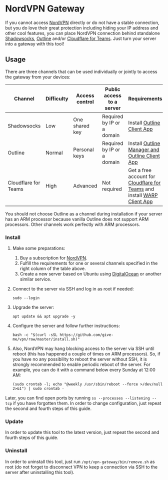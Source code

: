 # NordVPN Gateway

If you cannot access [NordVPN](https://nordvpn.com/) directly or do not have a stable connection, but you do love their
great protection including hiding your IP address and other cool features, you can place NordVPN connection behind
standalone [Shadowsocks](https://shadowsocks.org/), [Outline](https://getoutline.org/)
and/or [Cloudflare for Teams](https://www.cloudflare.com/teams/). Just turn your server into a gateway with this tool!

## Usage

There are three channels that can be used individually or jointly to access the gateway from your devices:

| Channel              | Difficulty | Access control | Public access to a server  | Requirements                                                                                                                     |
|----------------------|------------|----------------|----------------------------|----------------------------------------------------------------------------------------------------------------------------------|
| Shadowsocks          | Low        | One shared key | Required by IP or a domain | Install [Outline Client App](https://getoutline.org/get-started/)                                                                |
| Outline              | Normal     | Personal keys  | Required by IP or a domain | Install [Outline Manager and Outline Client App](https://getoutline.org/get-started/)                                            |
| Cloudflare for Teams | High       | Advanced       | Not required               | Get a free account for [Cloudflare for Teams](https://www.cloudflare.com/teams/) and install [WARP Client App](https://1.1.1.1/) |

You should not choose Outline as a channel during installation if your server has an ARM processor because vanilla
Outline does not support ARM processors. Other channels work perfectly with ARM processors.

### Install

1. Make some preparations:
    1. Buy a subscription for [NordVPN](https://nordvpn.com/).
    2. Fulfill the requirements for one or several channels specified in the right column of the table above.
    3. Create a new server based on Ubuntu using [DigitalOcean](https://digitalocean.com/) or another similar service.

2. Connect to the server via SSH and log in as root if needed:

   ```sudo --login```

3. Upgrade the server:

   ```apt update && apt upgrade -y```

4. Configure the server and follow further instructions:

   ```bash -c "$(curl -sSL https://github.com/give-me/vpn/raw/master/install.sh)"```

5. Also, NordVPN may hang blocking access to the server via SSH until reboot (this has happened a couple of times on
   ARM processors). So, if you have no any possibility to reboot the server without SSH, it is strongly recommended to
   enable periodic reboot of the server. For example, you can do it with a command below every Sunday at 12:00 AM:

   ```(sudo crontab -l; echo "@weekly /usr/sbin/reboot --force >/dev/null 2>&1") | sudo crontab -```

Later, you can find open ports by running ```ss --processes --listening --tcp``` if you have forgotten them. In order to
change configuration, just repeat the second and fourth steps of this guide.

### Update

In order to update this tool to the latest version, just repeat the second and fourth steps of this guide.

### Uninstall

In order to uninstall this tool, just run ```/opt/vpn-gateway/bin/remove.sh``` as root (do not forget to disconnect VPN
to keep a connection via SSH to the server after uninstalling this tool).